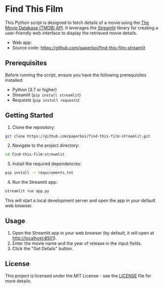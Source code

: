 # Find This Film

This Python script is designed to fetch details of a movie using the [The Movie Database (TMDB) API](https://www.themoviedb.org/documentation/api). It leverages the [Streamlit](https://streamlit.io/) library for creating a user-friendly web interface to display the retrieved movie details.

- Web app:
- Source code: <https://github.com/paperboi/find-this-film-streamlit>

## Prerequisites

Before running the script, ensure you have the following prerequisites installed:

- Python (3.7 or higher)
- Streamlit (`pip install streamlit`)
- Requests (`pip install requests`)

## Getting Started

1. Clone the repository:

```bash
git clone https://github.com/paperboi/find-this-film-streamlit.git
```

2. Navigate to the project directory:

```bash
cd find-this-film-streamlit
```

3. Install the required dependencies:

```bash
pip install -r requirements.txt
```

4. Run the Streamlit app:

```bash
streamlit run app.py
```

This will start a local development server and open the app in your default web browser.

## Usage

1. Open the Streamlit app in your web browser (by default, it will open at <http://localhost:8501>).
2. Enter the movie name and the year of release in the input fields.
3. Click the "Get Details" button.

## License

This project is licensed under the MIT License - see the [LICENSE](https://github.com/paperboi/find-this-film-streamlit/blob/main/LICENSE) file for more details.
